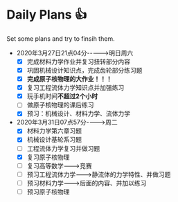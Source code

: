 # Daily Plans :+1:
Set some plans and try to finsih them. 
* 2020年3月27日21点04分----->明日周六  
  - [x] 完成材料力学作业并复习扭转部分内容
  - [X] 巩固机械设计知识点，完成齿轮部分练习题
  - [x] **完成原子核物理的大作业！！！**
  - [x] 复习工程流体力学知识点并加强练习
  - [x] 玩手机时间**不超过2个小时**
  - [ ] 做原子核物理的课后练习
  - [x] 预习：机械设计、材料力学、流体力学  
* 2020年3月31日07点57分---->周二  
  - [x] 材料力学第六章习题
  - [x] 机械设计基轮系习题
  - [ ] 工程流体力学复习并做习题
  - [x] 复习原子核物理
  - [ ] 复习高等数学--->竞赛
  - [ ] 预习工程流体力学--->静流体的力学特性、并做习题
  - [ ] 预习材料力学--->后面的内容、并加以练习
  - [ ] 预习原子核物理
